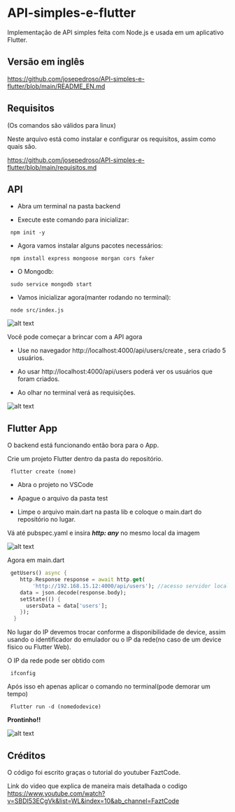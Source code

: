 # API-simples-e-flutter
Implementação de API simples feita com Node.js e usada em um aplicativo Flutter.

## Versão em inglês

https://github.com/josepedroso/API-simples-e-flutter/blob/main/README_EN.md

## Requisitos
(Os comandos são válidos para linux)

Neste arquivo está como instalar e configurar os requisitos, assim como quais são. 

https://github.com/josepedroso/API-simples-e-flutter/blob/main/requisitos.md

## API

- Abra um terminal na pasta backend

- Execute este comando para inicializar:

```Shell
 npm init -y
```

- Agora vamos instalar alguns pacotes necessários:

```Shell
 npm install express mongoose morgan cors faker
```

- O Mongodb:

```Shell
 sudo service mongodb start
```

- Vamos inicializar agora(manter rodando no terminal):

```Shell
 node src/index.js
```


![alt text](https://github.com/josepedroso/API-simples-e-flutter/blob/main/screens/Captura%20de%20tela%20de%202020-10-17%2020-27-00.png)

Você pode começar a brincar com a API agora

- Use no navegador http://localhost:4000/api/users/create , sera criado 5 usuários.
- Ao usar http://localhost:4000/api/users poderá ver os usuários que foram criados. 

- Ao olhar no terminal verá as requisições.  

![alt text](https://github.com/josepedroso/API-simples-e-flutter/blob/main/screens/Captura%20de%20tela%20de%202020-10-29%2016-55-52.png)



## Flutter App

O backend está funcionando então bora para o App.

Crie um projeto Flutter dentro da pasta do repositório.
```Shell
 flutter create (nome)
```


- Abra o projeto no VSCode

- Apague o arquivo da pasta test

- Limpe o arquivo main.dart na pasta lib e coloque o main.dart do repositório no lugar.

Vá até pubspec.yaml e insira ***http: any*** no mesmo local da imagem 

![alt text](https://github.com/josepedroso/API-simples-e-flutter/blob/main/screens/Captura%20de%20tela%20de%202020-11-03%2016-32-56.png)

Agora em main.dart

```Dart
 getUsers() async {
    http.Response response = await http.get(
        'http://192.168.15.12:4000/api/users'); //acesso servidor local
    data = json.decode(response.body);
    setState(() {
      usersData = data['users'];
    });
  }
```

No lugar do IP devemos trocar conforme a disponibilidade de device, assim usando o identificador do emulador ou o IP da rede(no caso de um device físico ou Flutter Web).

O IP da rede pode ser obtido com

```Shell
 ifconfig
```

Após isso eh apenas aplicar o comando no terminal(pode demorar um tempo)
 
```Shell
 Flutter run -d (nomedodevice)
```

**Prontinho!!**

![alt text](https://github.com/josepedroso/API-simples-e-flutter/blob/main/screens/Screenshot_20201029-164146.png)


## Créditos
O código foi escrito graças o tutorial do youtuber FaztCode.

Link do video que explica de maneira mais detalhada o codigo https://www.youtube.com/watch?v=SBDI53ECgVk&list=WL&index=10&ab_channel=FaztCode


